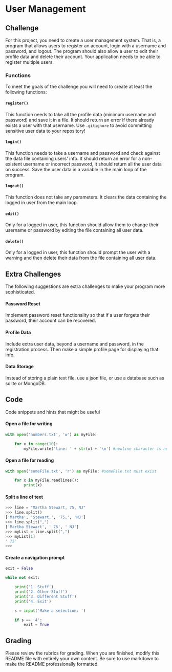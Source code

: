 # User Management

## Challenge
For this project, you need to create a user management system.
That is, a program that allows users to register an account,
login with a username and password, and logout. The program should
also allow a user to edit their profile data and delete their
account. Your application needs to be able to register multiple users.

### Functions
To meet the goals of the challenge you will need to create at least
the following functions:

#### `register()`
This function needs to take all the profile data (minimum username
and password) and save it in a file. It should return an error if there
already exists a user with that username. Use `.gitignore` to avoid
committing sensitive user data to your repository!

#### `login()`
This function needs to take a username and password and check against
the data file containing users' info. It should return an error for
a non-existent username or incorrect password, it should return all the
user data on success. Save the user data in a variable in the main loop of
the program.

#### `logout()`
This function does not take any parameters. It clears the data containing
the logged in user from the main loop.

#### `edit()`
Only for a logged in user, this function should allow them to change their
username or password by editing the file containing all user data.

#### `delete()`
Only for a logged in user, this function should prompt the user with a
warning and then delete their data from the file containing all user data.

## Extra Challenges
The following suggestions are extra challenges to make your program
more sophisticated.

#### Password Reset
Implement password reset functionality so that if a user forgets
their password, their account can be recovered.

#### Profile Data
Include extra user data, beyond a username and password, in the
registration process. Then make a simple profile page for displaying
that info.

#### Data Storage
Instead of storing a plain text file, use a json file, or use a
database such as sqlite or MongoDB.

## Code
Code snippets and hints that might be useful

#### Open a file for writing
```python
with open('numbers.txt', 'w') as myFile:

    for x in range(10):
        myFile.write('line: ' + str(x) + '\n') #newline character is necessary.
```

#### Open a file for reading
```python
with open('someFile.txt', 'r') as myFile: #someFile.txt must exist

    for x in myFile.readlines():
        print(x)
```

#### Split a line of text
```python
>>> line = "Martha Stewart, 75, NJ"
>>> line.split()
['Martha', 'Stewart,', '75,', 'NJ']
>>> line.split(",")
['Martha Stewart', ' 75', ' NJ']
>>> myList = line.split(",")
>>> myList[1]
' 75'
>>>
```

#### Create a navigation prompt
```python
exit = False

while not exit:

    print('1. Stuff')
    print('2. Other Stuff')
    print('3. Different Stuff')
    print('4. Exit')

    s = input('Make a selection: ')

    if s == '4':
        exit = True
```

## Grading
Please review the rubrics for grading. When you are finished,
modify this README file with entirely your own content. Be sure
to use markdown to make the README professionally formatted.
